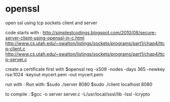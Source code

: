 # openssl

open ssl using tcp sockets 
client and server 

code starts with : 
http://simplestcodings.blogspot.com/2010/08/secure-server-client-using-openssl-in-c.html
http://www.cs.utah.edu/~swalton/listings/sockets/programs/part1/chap4/ttcp-client.c
http://www.cs.utah.edu/~swalton/listings/sockets/programs/part1/chap4/ttcp-server.c

create a certificate first with 
$openssl req -x509 -nodes -days 365 -newkey rsa:1024 -keyout mycert.pem -out mycert.pem

run with : 
Run with:
$sudo ./server 8080
$sudo ./client localhost 8080 

to compile : 
$gcc -o server server.c -L/usr/local/sssl/lib -lssl -lcrypto


